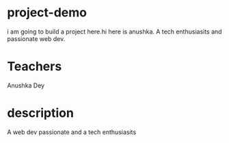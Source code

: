 # project-demo
i am going to build a project here.hi here is anushka. A tech enthusiasits and passionate web dev.
# Teachers
Anushka Dey
 # description
 A web dev passionate and a tech enthusiasits